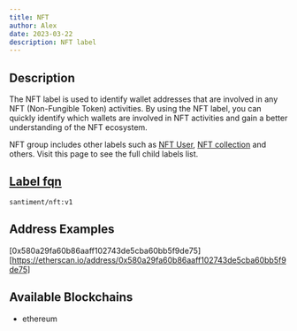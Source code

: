 ```yaml
---
title: NFT
author: Alex
date: 2023-03-22
description: NFT label
---
```


## Description

The NFT label is used to identify wallet addresses that are involved in any NFT (Non-Fungible Token) activities. By using the NFT label, you can quickly identify which wallets are involved in NFT activities and gain a better understanding of the NFT ecosystem.

NFT group includes other labels such as [NFT User](/labels/nft-user), [NFT collection](/labels/nft-collection) and others. Visit this page to see the full child labels list.

## [Label fqn](/label-fqn)

`santiment/nft:v1`

## Address Examples

[0x580a29fa60b86aaff102743de5cba60bb5f9de75][https://etherscan.io/address/0x580a29fa60b86aaff102743de5cba60bb5f9de75]


## Available Blockchains

* ethereum
